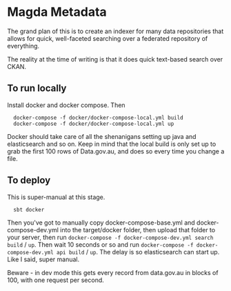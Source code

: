 # Magda Metadata

The grand plan of this is to create an indexer for many data repositories that allows for quick, well-faceted searching over a federated repository of everything.

The reality at the time of writing is that it does quick text-based search over CKAN.

## To run locally
Install docker and docker compose. Then
```
  docker-compose -f docker/docker-compose-local.yml build
  docker-compose -f docker/docker-compose-local.yml up
```

Docker should take care of all the shenanigans setting up java and elasticsearch and so on. Keep in mind that the local build is only set up to grab the first 100 rows of Data.gov.au, and does so every time you change a file.

## To deploy
This is super-manual at this stage.

```
  sbt docker
```

Then you've got to manually copy docker-compose-base.yml and docker-compose-dev.yml into the target/docker folder, then upload that folder to your server, then run `docker-compose -f docker-compose-dev.yml search build` / `up`. Then wait 10 seconds or so and run `docker-compose -f docker-compose-dev.yml api build` / `up`. The delay is so elasticsearch can start up. Like I said, super manual.

Beware - in dev mode this gets every record from data.gov.au in blocks of 100, with one request per second.

